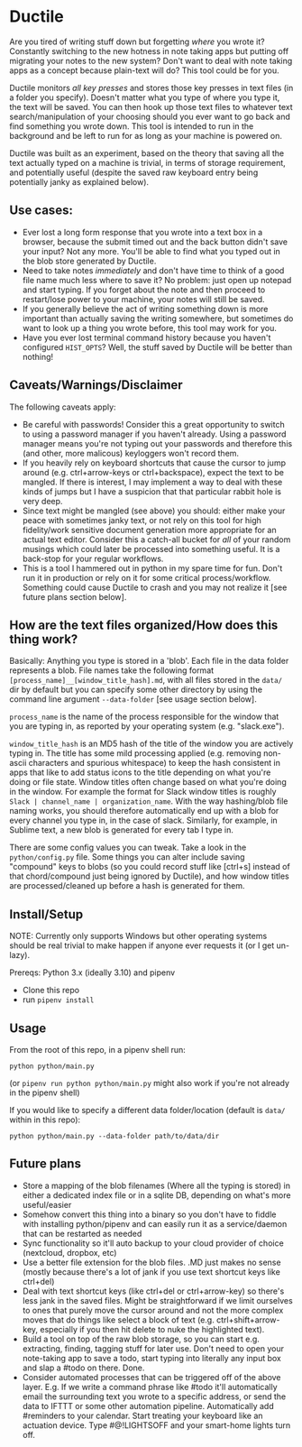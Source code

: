 # Ductile

Are you tired of writing stuff down but forgetting _where_ you wrote it? Constantly switching to the new hotness in note taking apps but putting off migrating your notes to the new system? Don't want to deal with note taking apps as a concept because plain-text will do? This tool could be for you.

Ductile monitors _*all key presses*_ and stores those key presses in text files (in a folder you specify). Doesn't matter what you type of where you type it, the text will be saved. You can then hook up those text files to whatever text search/manipulation of your choosing should you ever want to go back and find something you wrote down. This tool is intended to run in the background and be left to run for as long as your machine is powered on.

Ductile was built as an experiment, based on the theory that saving all the text actually typed on a machine is trivial, in terms of storage requirement, and potentially useful (despite the saved raw keyboard entry being potentially janky as explained below).

## Use cases:

-   Ever lost a long form response that you wrote into a text box in a browser, because the submit timed out and the back button didn't save your input? Not any more. You'll be able to find what you typed out in the blob store generated by Ductile.
-   Need to take notes _immediately_ and don't have time to think of a good file name much less where to save it? No problem: just open up notepad and start typing. If you forget about the note and then proceed to restart/lose power to your machine, your notes will still be saved.
-   If you generally believe the act of writing something down is more important than actually saving the writing somewhere, but sometimes do want to look up a thing you wrote before, this tool may work for you.
-   Have you ever lost terminal command history because you haven't configured `HIST_OPTS`? Well, the stuff saved by Ductile will be better than nothing!

## Caveats/Warnings/Disclaimer

The following caveats apply:

-   Be careful with passwords! Consider this a great opportunity to switch to using a password manager if you haven't already. Using a password manager means you're not typing out your passwords and therefore this (and other, more malicous) keyloggers won't record them.
-   If you heavily rely on keyboard shortcuts that cause the cursor to jump around (e.g. ctrl+arrow-keys or ctrl+backspace), expect the text to be mangled. If there is interest, I may implement a way to deal with these kinds of jumps but I have a suspicion that that particular rabbit hole is very deep.
-   Since text might be mangled (see above) you should: either make your peace with sometimes janky text, or not rely on this tool for high fidelity/work sensitive document generation more appropriate for an actual text editor. Consider this a catch-all bucket for _all_ of your random musings which could later be processed into something useful. It is a back-stop for your regular workflows.
-   This is a tool I hammered out in python in my spare time for fun. Don't run it in production or rely on it for some critical process/workflow. Something could cause Ductile to crash and you may not realize it [see future plans section below].

## How are the text files organized/How does this thing work?

Basically: Anything you type is stored in a 'blob'. Each file in the data folder represents a blob. File names take the following format `[process_name]__[window_title_hash].md`, with all files stored in the `data/` dir by default but you can specify some other directory by using the command line argument `--data-folder` [see usage section below].

`process_name` is the name of the process responsible for the window that you are typing in, as reported by your operating system (e.g. "slack.exe").

`window_title_hash` is an MD5 hash of the title of the window you are actively typing in. The title has some mild processing applied (e.g. removing non-ascii characters and spurious whitespace) to keep the hash consistent in apps that like to add status icons to the title depending on what you're doing or file state. Window titles often change based on what you're doing in the window. For example the format for Slack window titles is roughly `Slack | channel_name | organization_name`. With the way hashing/blob file naming works, you should therefore automatically end up with a blob for every channel you type in, in the case of slack. Similarly, for example, in Sublime text, a new blob is generated for every tab I type in.

There are some config values you can tweak. Take a look in the `python/config.py` file. Some things you can alter include saving "compound" keys to blobs (so you could record stuff like [ctrl+s] instead of that chord/compound just being ignored by Ductile), and how window titles are processed/cleaned up before a hash is generated for them.

## Install/Setup

NOTE: Currently only supports Windows but other operating systems should be real trivial to make happen if anyone ever requests it (or I get un-lazy).

Prereqs: Python 3.x (ideally 3.10) and pipenv

-   Clone this repo
-   run `pipenv install`

## Usage

From the root of this repo, in a pipenv shell run:

```
python python/main.py
```

(or `pipenv run python python/main.py` might also work if you're not already in the pipenv shell)

If you would like to specify a different data folder/location (default is `data/` within in this repo):

```
python python/main.py --data-folder path/to/data/dir
```

## Future plans

-   Store a mapping of the blob filenames (Where all the typing is stored) in either a dedicated index file or in a sqlite DB, depending on what's more useful/easier
-   Somehow convert this thing into a binary so you don't have to fiddle with installing python/pipenv and can easily run it as a service/daemon that can be restarted as needed
-   Sync functionality so it'll auto backup to your cloud provider of choice (nextcloud, dropbox, etc)
-   Use a better file extension for the blob files. .MD just makes no sense (mostly because there's a lot of jank if you use text shortcut keys like ctrl+del)
-   Deal with text shortcut keys (like ctrl+del or ctrl+arrow-key) so there's less jank in the saved files. Might be straightforward if we limit ourselves to ones that purely move the cursor around and not the more complex moves that do things like select a block of text (e.g. ctrl+shift+arrow-key, especially if you then hit delete to nuke the highlighted text).
-   Build a tool on top of the raw blob storage, so you can start e.g. extracting, finding, tagging stuff for later use. Don't need to open your note-taking app to save a todo, start typing into literally any input box and slap a #todo on there. Done.
-   Consider automated processes that can be triggered off of the above layer. E.g. If we write a command phrase like #todo it'll automatically email the surrounding text you wrote to a specific address, or send the data to IFTTT or some other automation pipeline. Automatically add #reminders to your calendar. Start treating your keyboard like an actuation device. Type #@!LIGHTSOFF and your smart-home lights turn off.
